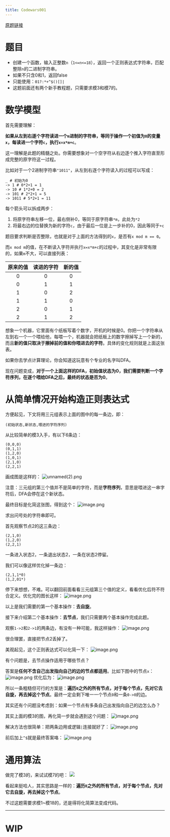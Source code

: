 ```yaml
---
title: Codewars001
---
```


[原题链接](https://www.codewars.com/kata/5993c1d917bc97d05d000068)
# 题目
- 创建一个函数，输入正整数`n`（`1<=n<=18`），返回一个正则表达式字符串，匹配整除`n`的二进制字符串。
- 如果不只含0和1，返回false
- 只能使用：`01?:*+^$()[]|`
- 这题前面还有两个新手教程题，只需要求模3和模7的。

# 数学模型
首先需要理解：

**如果从左到右逐个字符读进一个`m`进制的字符串，等同于操作一个初值为`0`的变量`x`，每读进一个字符`c`，执行`x=x*m+c`**。

这一理解是此题的精髓之处。你需要想象对一个空字符从右边逐个推入字符直至形成完整的原字符这一过程。

比如对于一个2进制字符串`"1011"`，从左到右逐个字符读入的过程可以写成：
```shell
_ # 初始为0
-> 1 # 0*2+1 = 1
-> 10 # 1*2+0 = 2
-> 101 # 2*2+1 = 5
-> 1011 # 5*2+1 = 11
```
每个箭头可以拆成两步：
1. 将原字符串左移一位，最右侧补0，等同于原字符串`*m`，此处为`*2`
2. 将最右边的位替换为新的字符`c`，由于最后一位是上一步补的0，因此等同于`+c`

题目要求判断是否整除，也就是对于上面的方法得到的`x`，是否有`x mod m == 0`。

而`x mod m`的值，在不断读入字符并执行`x=x*m+c`的过程中，其变化是非常有限的，如果`m`不大，可以直接列表：

|原来的值|读进的字符|新的值|
|:-:|:-:|:-:|
|0|0|0|
|0|1|1|
|1|0|2|
|1|1|0|
|2|0|1|
|2|1|2|

想象一个机器，它里面有个纸板写着个数字，开机的时候是0。你把一个字符串从左到右一个一个喂给他，每喂一个，机器就会把纸板上的数字擦掉写上一个新的，而且**新的值只取决于擦掉前的值和你喂进去的字符**。具体的变化规则就是上面这张表。

如果你去学点计算理论，你会知道这玩意有个专业的名字叫DFA。

现在问题变成，**对于一个上面这样的DFA，初始值状态为0，我们需要判断一个字符序列，在逐个喂给DFA之后，最终的状态是否为0**。

# 从简单情况开始构造正则表达式

方便起见，下文将用三元组表示上面的图中的每一条边，即：
```
(初始状态,新状态,喂进的字符序列)
```

从比较简单的模3入手，有以下6条边：
```
(0,0,0)
(0,1,1)
(1,2,0)
(1,0,1)
(2,1,0)
(2,2,1)
```

画成图是这样的：
![unnamed(2).png](https://s2.loli.net/2023/06/02/8qTy7p4fLM1VXR6.png)

注意：三元组的第三个值并不是简单的字符，而是**字符序列**，意思是喂进这一串字符后，DFA会停在这个新状态。

最终目标是化简这张图，得到这个：
![image.png](https://s2.loli.net/2023/06/05/fj6AGJH7lnbN3dU.png)

求出问号处的字符串即可。

首先观察节点2的这三条边：
```
(2,1,0)
(1,2,0)
(2,2,1)
```
一条进入状态2，一条退出状态2，一条在状态2停留。

我们可以像这样优化掉一条边：
```
(2,1,1*0)
(1,2,01*)
```

停下来想想，不难。可以翻回前面看看三元组第三个值的定义，看看优化后符不符合定义。优化完的图长这样：
![image.png](https://s2.loli.net/2023/06/05/O5aJ3mpyruHBniF.png)

以上是我们需要的第一个基本操作：**去自旋**。

接下来介绍第二个基本操作：**去节点**，我们只需要两个基本操作完成此题。

观察`1->2`和`2->1`的两条边，有没有一种可能，我这样操作：
![image.png](https://s2.loli.net/2023/06/05/B86I3imOXotP7vS.png)

很合理罢，直接把节点2丢掉了。

美观起见，这个正则表达式可以化简一下：
![image.png](https://s2.loli.net/2023/06/05/Du4oQx5ysSzlgeV.png)

有个问题是，去节点操作适用于哪些节点？

答案是**任何不含自己出发指向自己的边的节点都适用**。比如下图中的节点`x`：
![image.png](https://s2.loli.net/2023/06/05/o3gjdbz4nETXeN6.png)
优化后为：
![image.png](https://s2.loli.net/2023/06/05/1TquWBCbRkvzgSK.png)

所以一条粗糙但可行的方案是：**遍历`0`之外的所有节点，对于每个节点，先对它去自旋，再去掉这个节点**。最终一定会剩下唯一一个节点`0`和一条`0->0`的边。

其实还有个问题没考虑到：如果一个节点有多条自己出发指向自己的边怎么办？

其实上面的模3的图，再化简一步就会遇到这个问题：
![image.png](https://s2.loli.net/2023/06/05/noyKTRP5edGz9F7.png)

解决方法也很简单：把两条边用或逻辑`|`连接就好了：
![image.png](https://s2.loli.net/2023/06/05/ZtpqUV4NMg6c8Rm.png)

前后加上`^$`就是最终答案咯：
![image.png](https://s2.loli.net/2023/06/06/Kb1gjXRHLwJnMyQ.png)

# 通用算法
做完了模3的，来试试模7的吧：
![](https://s2.loli.net/2023/06/03/1mHwstxYfeoZLqk.png)

看起来挺哈人，其实思路是一样的：**遍历`0`之外的所有节点，对于每个节点，先对它去自旋，再去掉这个节点**。

不过这题需要求模1~模18的，还是得将化简算法变成代码。

---
# WIP